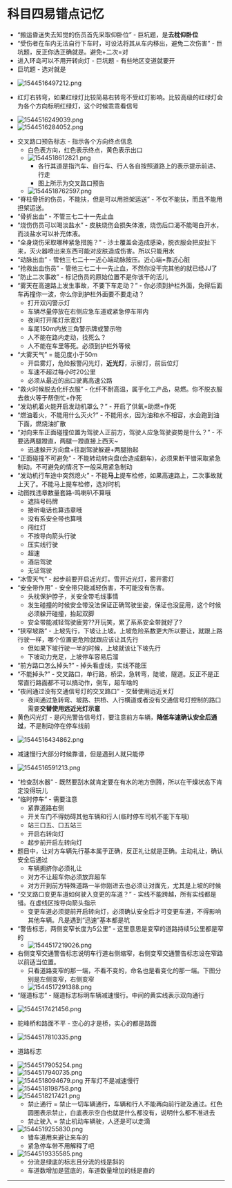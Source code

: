 # 科目四易错点记忆

* “搬运昏迷失去知觉的伤员首先采取仰卧位” - 巨坑题，是**去枕仰卧位**
* “受伤者在车内无法自行下车时，可设法将其从车内移出，避免二次伤害” - 巨坑题，反正你选正确就是。避免+二次=对
* 进入环岛可以不用开转向灯 - 巨坑题 - 有些地区变道就要开
* 巨坑题 - 选对就是
 - ![1544516497212.png](image/1544516497212.png)
* 红灯右转弯，如果红绿灯比较简易右转弯不受红灯影响。比较高级的红绿灯会为各个方向标明红绿灯，这个时候乖乖看信号
 - ![1544516249039.png](image/1544516249039.png)
 - ![1544516284052.png](image/1544516284052.png)
* 交叉路口预告标志 - 指示各个方向终点信息
  - 白色表方向，红色表示终点，黄色表示出口
  - ![1544518612821.png](image/1544518612821.png)
    - 各行其道是指汽车、自行车、行人各自按照道路上的表示提示前进、行走
    - 图上所示为交叉路口预告
  - ![1544518762597.png](image/1544518762597.png)
* “脊柱骨折的伤员，不能扶，但是可以用担架运送” - 不仅不能扶，而且不能用担架运送。
* “骨折出血” - 不管三七二十一先止血
* “烧伤伤员可以喝淡盐水” - 皮肤烧伤会损失体液，烧伤后口渴不能喝白开水，而淡盐水可以补充体液。
* “全身烧伤采取哪种紧急措施？” - 沙土覆盖会造成感染，脱衣服会把皮扯下来，灭火器喷出来东西可能对皮肤造成伤害。所以只能用水
* “动脉出血” - 管他三七二十一近心端动脉按压。近心端=靠近心脏
* “抢救出血伤员” - 管他三七二十一先止血，不然你没干完其他的就已经JJ了
* “防止二次事故” - 标记伤员的原始位置不是你该干的活儿
* “雾天在高速路上发生事故，不要下车走动？” - 你必须到护栏外面，免得后面车再撞你一波，你么你到护栏外面要不要走动？
  - 打开双闪警示灯
  - 车辆尽量停放在右侧应急车道或紧急停车带内
  - 夜间打开尾灯示宽灯
  - 车尾150m内放三角警示牌或警示物
  - 人不能在路内走动，找死么？
  - 人不能在车里等死。必须到护栏外等候
* “大雾天气” = 能见度小于50m
  - 开启雾灯，危险报警闪光灯，**近光灯**，示廓灯，前后位灯
  - 车速不超过每小时20公里
  - 必须从最近的出口驶离高速公路
* “救火时候脱去化纤衣服” - 化纤不耐高温，属于化工产品，易燃。你不脱衣服去救火等于帮倒忙+作死
* “发动机着火能开启发动机罩么？” - 开启了供氧=助燃=作死
* “燃油着火，不能用什么灭火?” - 不能用水，因为油和水不相容，水会跑到油下面，燃烧油扩散
* “对向来车正面碰撞位置为驾驶人正前方，驾驶人应急驾驶姿势是什么？” - 不要选两腿蹬直，两腿一蹬直接上西天~
  - 迅速躲开方向盘+往副驾驶躲避+两腿抬起
* “正面碰撞不可避免” - 不能转动转向盘(会造成翻车)，必须果断干错采取紧急制动。不可避免的情况下一般采用紧急制动
* “发动机行车途中突然熄火” - 不能**马上**提车检修，如果高速路上，二次事故就上天了。不能马上提车检修，选对时机
* 动图找违章数量套路-鸣喇叭不算哦
  - 遮挡号码牌
  - 接听电话也算违章哦
  - 没有系安全带也算哦
  - 闯红灯
  - 不按导向箭头行驶
  - 压实线行驶
  - 超速
  - 酒后驾驶
  - 无证驾驶
* “冰雪天气” - 起步前要开启近光灯。雪开近光灯，雾开雾灯
* “安全带作用” - 安全带只能减轻伤害，不可能没有伤害。
  - 头枕保护脖子，关安全带毛线事情
  - 发生碰撞的时候安全带没法保证正确驾驶坐姿，保证也没屁用，这个时候必须躲开碰撞，抬起双脚
  - 安全带能减轻驾驶疲劳??开玩笑，累了系系安全带就好了?
* “狭窄坡路” - 上坡先行，下坡让上坡。上坡危险系数更大所以要让，就跟上路行驶一样，哪个位置更危险就跟应该让其先行
  - 但如果下坡行驶一半的时候，上坡就该让下坡先行
  - 下坡动力充足，上坡停车容易后溜
* “前方路口怎么掉头?” - 掉头看虚线，实线不能压
* “不能掉头?” - 交叉路口，单行路，桥梁，急转弯，陡坡，隧道。反正不是正常直行路面都不可以搞动作，倒车，超车啥的
* “夜间通过没有交通信号灯的交叉路口” - 交替使用远近关灯
  - 夜间通过急转弯、坡路、拱桥、人行横道或者没有交通信号灯控制的路口需要**交替使用远近光灯示意**
* 黄色闪光灯 - 是闪光警告信号灯，要注意前方车辆，**降低车速确认安全后通过**，不是制动停在停车线前
 - ![1544516434862.png](image/1544516434862.png)
* 减速慢行大部分时候靠谱，但是遇到人就只能停
 - ![1544516591213.png](image/1544516591213.png)
* “检查刮水器” - 既然要刮水就肯定要在有水的地方倒腾，所以在干燥状态下肯定没得玩儿
* “临时停车” - 需要注意
  - 紧靠道路右侧
  - 开关车门不得妨碍其他车辆和行人(临时停车司机不能下车哦)
  - 站三口五、口五站三
  - 开启右转向灯
  - 起步前开启左转向灯
* 题目中，让对方车辆先行基本属于正确，反正礼让就是正确。主动礼让，确认安全后通过
  - 车辆拥挤你必须礼让
  - 对方不让超车你必须放弃超车
  - 对方开到前方特殊道路一半你刚进去也必须让对面先，尤其是上坡的时候
* “交叉路口变更车道如何驶入变更的车道？” - 实线不能跨越，所有实线都是错。在虚线区按导向箭头指示
  - 变更车道必须提前开启转向灯，必须确认安全后才可变更车道，不得影响其他车辆。凡是遇到“迅速”基本都是坑
* “警告标志，两侧变窄长度为5公里” - 这里意思是变窄的道路持续5公里都是窄的
  - ![1544517219026.png](image/1544517219026.png)
* 右侧变窄交通警告标志说明车行道右侧缩窄，右侧变窄交通警告标志设在窄路以前适当位置。
  - 只看道路变窄的那一端，不看不变的，命名也是看变化的那一端。下图分别是左侧变窄，右侧变窄
  - ![1544517291388.png](image/1544517291388.png)
* “隧道标志”  - 隧道标志标明车辆减速慢行。中间的黄实线表示双向通行
 - ![1544517421456.png](image/1544517421456.png)
* 驼峰桥和路面不平 - 空心的才是桥，实心的都是路面
 - ![1544517810335.png](image/1544517810335.png)
* 道路标志
 - ![1544517905254.png](image/1544517905254.png)
 - ![1544517940735.png](image/1544517940735.png)
 - ![1544518094679.png](image/1544518094679.png) 开车灯不是减速慢行
 - ![1544518198758.png](image/1544518198758.png)
 - ![1544518217421.png](image/1544518217421.png)
   - 禁止通行 = 禁止一切车辆通行，车辆和行人不能再向前行驶及通过。红色圆圈表示禁止，白底表示空白也就是什么都没有，说明什么都不准进去
   - 禁止驶入 = 禁止机动车辆驶，人还是可以走滴
 - ![1544519255830.png](image/1544519255830.png)
   - 错车道用来避让来车的
   - 紧急停车带不用解释了吧
 - ![1544519335585.png](image/1544519335585.png)
   - 分流是绿底的标志且分流的线是斜的
   - 车道数增加是蓝底的，车道数量增加的线是直的















































---
